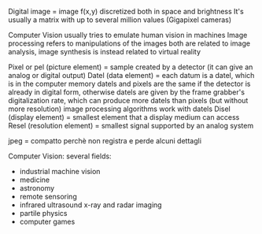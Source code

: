 Digital image = image f(x,y) discretized both in space and brightness
It's usually a matrix with up to several million values (Gigapixel cameras)

Computer Vision usually tries to emulate human vision in machines
	Image processing refers to manipulations of the images
	both are related to image analysis, image synthesis is instead related to virtual reality

Pixel or pel (picture element) = sample created by a detector (it can give an analog or digital output)
Datel (data element) = each datum is a datel, which is in the computer memory
	datels and pixels are the same if the detector is already in digital form, otherwise datels are given by the frame grabber's digitalization rate, which can produce more datels than pixels (but without more resolution)
	image processing algorithms work with datels
Disel (display element) = smallest element that a display medium can access
Resel (resolution element) = smallest signal supported by an analog system


jpeg = compatto perchè non registra e perde alcuni dettagli

Computer Vision: several fields:
- industrial machine vision
- medicine
- astronomy
- remote sensoring
- infrared ultrasound x-ray and radar imaging
- partile physics
- computer games

